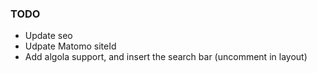 ### TODO

- Update seo
- Udpate Matomo siteId
- Add algola support, and insert the search bar (uncomment in layout)
